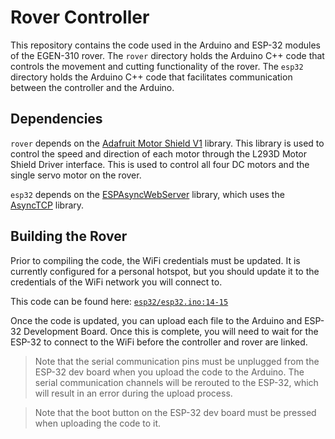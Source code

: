 # Rover Controller
This repository contains the code used in the Arduino and ESP-32 modules of the EGEN-310 rover. The `rover`
directory holds the Arduino C++ code that controls the movement and cutting functionality of the rover.
The `esp32` directory holds the Arduino C++ code that facilitates communication between the controller and the Arduino.

## Dependencies
`rover` depends on the [Adafruit Motor Shield V1](https://github.com/adafruit/Adafruit-Motor-Shield-library) library. 
This library is used to control the speed and direction of each motor through the L293D Motor Shield Driver interface.
This is used to control all four DC motors and the single servo motor on the rover. 

`esp32` depends on the [ESPAsyncWebServer](https://github.com/dvarrel/ESPAsyncWebSrv) library, which uses the 
[AsyncTCP](https://github.com/dvarrel/AsyncTCP) library. 

## Building the Rover
Prior to compiling the code, the WiFi credentials must be updated. It is currently configured for a personal hotspot,
but you should update it to the credentials of the WiFi network you will connect to.

This code can be found here: [`esp32/esp32.ino:14-15`](esp32/esp32.ino#L14-L15)

Once the code is updated, you can upload each file to the Arduino and ESP-32 Development Board. Once this is complete,
you will need to wait for the ESP-32 to connect to the WiFi before the controller and rover are linked. 

> Note that the serial communication pins must be unplugged from the ESP-32 dev board when you upload the code to the Arduino.
> The serial communication channels will be rerouted to the ESP-32, which will result in an error during the upload process.

> Note that the boot button on the ESP-32 dev board must be pressed when uploading the code to it.

